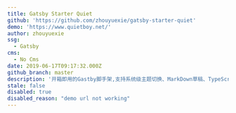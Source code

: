 ```yaml
---
title: Gatsby Starter Quiet
github: 'https://github.com/zhouyuexie/gatsby-starter-quiet'
demo: 'https://www.quietboy.net/'
author: zhouyuexie
ssg:
  - Gatsby
cms:
  - No Cms
date: 2019-06-17T09:17:32.000Z
github_branch: master
description: '开箱即用的Gastby脚手架,支持系统级主题切换、MarkDown草稿、TypeScript、自定义主题...'
stale: false
disabled: true
disabled_reason: "demo url not working"
---
```

